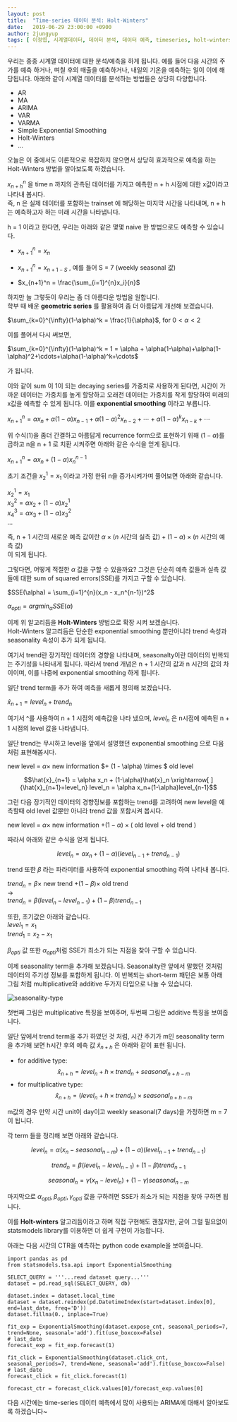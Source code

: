 ```yaml
---
layout: post
title:  "Time-series 데이터 분석: Holt-Winters"
date:   2019-06-29 23:00:00 +0900
author: 2jungyup
tags: [ 이정엽, 시계열데이터, 데이터 분석, 데이터 예측, timeseries, holt-winters ]
---
```

우리는 종종 시계열 데이터에 대한 분석/예측을 하게 됩니다. 예를 들어 다음 시간의 주가를 예측 하거나, 며칠 후의 매출을 예측하거나, 내일의 기온을 예측하는 일이 이에 해당됩니다.
아래와 같이 시계열 데이터를 분석하는 방법들은 상당히 다양합니다.

* AR
* MA
* ARIMA
* VAR
* VARMA
* Simple Exponential Smoothing
* Holt-Winters
* ...

오늘은 이 중에서도 이론적으로 복잡하지 않으면서 상당히 효과적으로 예측을 하는 Holt-Winters 방법을 알아보도록 하겠습니다.

$x_{n+h}^n$ 을 time n 까지의 관측된 데이터를 가지고 예측한 n + h 시점에 대한 x값이라고 나타내 봅시다.  
즉, n 은 실제 데이터를 포함하는 trainset 에 해당하는 마지막 시간을 나타내며, n + h 는 예측하고자 하는 미래 시간을 나타냅니다.

h = 1 이라고 한다면, 우리는 아래와 같은 몇몇 naive 한 방법으로도 예측할 수 있습니다.
* $x_{n+1}^n = x_n$
* $x_{n+1}^n = x_{n+1-S}$ , 예를 들어 S = 7 (weekly seasonal 값)

* $x_{n+1}^n = \frac{\sum_{i=1}^{n}x_i}{n}$

하지만 늘 그렇듯이 우리는 좀 더 아름다운 방법을 원합니다.  
학부 때 배운 **geometric series** 를 활용하여 좀 더 아름답게 개선해 보겠습니다.   

$\sum_{k=0}^{\infty}(1-\alpha)^k = \frac{1}{\alpha}$, for $0<\alpha<2$ 

이를 풀어서 다시 써보면,  

$\sum_{k=0}^{\infty}(1-\alpha)^k = 1 = \alpha + \alpha(1-\alpha)+\alpha(1-\alpha)^2+\cdots+\alpha(1-\alpha)^k+\cdots$          

가 됩니다.  

이와 같이 sum 이 1이 되는 decaying series를 가중치로 사용하게 된다면, 시간이 가까운 데이터는 가중치를 높게 할당하고 오래전 데이터는 가중치를 작게 할당하여 미래의 x값을 예측할 수 있게 됩니다.
이를 **exponential smoothing** 이라고 부릅니다.

$x_{n+1}^n = \alpha x_n + \alpha(1-\alpha) x_{n-1} + \alpha(1-\alpha)^2 x_{n-2}+\cdots+\alpha(1-\alpha)^k x_{n-k}+\cdots \tag{1}$

위 수식(1)을 좀더 간결하고 아름답게 recurrence form으로 표현하기 위해 $(1-\alpha)$를 곱하고 n을 n + 1 로 치환 시켜주면 아래와 같은 수식을 얻게 됩니다.

$x_{n+1}^n = \alpha x_n + (1-\alpha)x_{n}^{n-1}$

초기 조건을 $x_2^1 = x_1$ 이라고 가정 한뒤 n을 증가시켜가며 풀어보면 아래와 같습니다.

$x_2^1 = x_1$  
$x_3^2 = \alpha x_2 + (1-\alpha)x^1_2$  
$x_4^3 = \alpha x_3 + (1-\alpha)x^2_3$  
...

즉, n + 1 시간의 새로운 예측 값이란 $\alpha \times (n$ 시간의 실측 값$) + (1-\alpha)\times(n$ 시간의 예측 값$)$  
이 되게 됩니다.

그렇다면, 어떻게 적절한 $\alpha$ 값을 구할 수 있을까요? 그것은 단순히 예측 값들과 실측 값들에 대한 sum of squared errors(SSE)를 가지고 구할 수 있습니다.

$SSE(\alpha) = \sum_{i=1}^{n}(x_n - x_n^{n-1})^2$

$\alpha_{opti} = argmin_{\alpha}SSE(\alpha)$

이제 위 알고리듬을 **Holt-Winters** 방법으로 확장 시켜 보겠습니다.  
Holt-Winters 알고리듬은 단순한 exponential smoothing 뿐만아니라 trend 속성과 seasonality 속성이 추가 되게 됩니다.

여기서 trend란 장기적인 데이터의 경향을 나타내며, seasonalty이란 데이터의 반복되는 주기성을 나타내게 됩니다.
따라서 trend 개념은 n + 1 시간의 값과 n 시간의 값의 차이이며, 이를 나중에 exponential smoothing 하게 됩니다.

일단 trend term을 추가 하여 예측을 새롭게 정의해 보겠습니다.  

$\hat{x}_{n+1} = level_n + trend_n$  

여기서 ^를 사용하여 n + 1 시점의 예측값을 나타 냈으며, $level_n$ 은 n시점에 예측된 n + 1 시점의 level 값을 나타냅니다.

일단 trend는 무시하고 level을 앞에서 설명했던 exponential smoothing 으로 다음 처럼 표현해봅시다.

new level = $\alpha \times$ new information $+ (1 - \alpha) \times $ old level

$$\hat{x}_{n+1} = \alpha x_n + (1-\alpha)\hat{x}_n \xrightarrow[ ]{\hat{x}_{n+1}=level_n} level_n = \alpha x_n+(1-\alpha)level_{n-1}$$

그런 다음 장기적인 데이터의 경향정보를 포함하는 trend를 고려하여 new level을 예측할때 old level 값뿐만 아니라 trend 값을 포함시켜 봅시다.  

new level = $\alpha \times$ new information $+ (1 - \alpha) \times ($ old level + old trend $)$

따라서 아래와 같은 수식을 얻게 됩니다.

$$level_n = \alpha x_n+(1-\alpha)(level_{n-1} + trend_{n-1})$$

trend 또한 $\beta$ 라는 파라미터를 사용하여 exponential smoothing 하여 나타내 봅니다.

$trend_n = \beta \times$ new trend $+ (1-\beta) \times$ old trend  
$\rightarrow$  
$trend_n = \beta(level_n-level_{n-1})+(1-\beta)trend_{n-1}$

또한, 초기값은 아래와 같습니다.  
$level_1=x_1$  
$trend_1=x_2-x_1$

$\beta_{opti}$ 값 또한 $\alpha_{opti}$처럼 SSE가 최소가 되는 지점을 찾아 구할 수 있습니다.


이제 seasonality term을 추가해 보겠습니다. Seasonality란 앞에서 말했던 것처럼 데이터의 주기성 정보를 포함하게 됩니다.
이 반복되는 short-term 패턴은 보통 아래 그림 처럼 multiplicative와 additive 두가지 타입으로 나눌 수 있습니다.

![seasonality-type](/techblog/assets/images/Time-Series-Analysis-hw/seasonality.jpg)

첫번째 그림은 multiplicative 특징을 보여주며, 두번째 그림은 additive 특징을 보여줍니다.

일단 앞에서 trend term을 추가 하였던 것 처럼, 시간 주기가 m인 seasonality term을 추가해 보면 h시간 후의 예측 값 $\hat{x}_{n+h}$ 은 아래와 같이 표현 됩니다.

* for additive type: $$\hat{x}_{n+h}=level_n + h \times trend_n + seasonal_{n+h-m}$$
* for multiplicative type: $$\hat{x}_{n+h}=(level_n + h \times trend_n) \times seasonal_{n+h-m}$$

m값의 경우 만약 시간 unit이 day이고 weekly seasonal(7 days)을 가정하면 m = 7이 됩니다.

각 term 들을 정리해 보면 아래와 같습니다.

$$level_n = \alpha(x_n - seasonal_{n-m}) + (1-\alpha)(level_{n-1}+trend_{n-1})$$

$$trend_n = \beta(level_n - level_{n-1}) + (1-\beta)trend_{n-1}$$

$$seasonal_n = \gamma(x_n - level_n)+(1-\gamma)seasonal_{n-m}$$

마지막으로 $\alpha_{opti}, \beta_{opti}, \gamma_{opti}$ 값을 구하려면 SSE가 최소가 되는 지점을 찾아 구하면 됩니다.

이를 **Holt-winters** 알고리듬이라고 하며 직접 구현해도 괜찮지만, 굳이 그럴 필요없이 statsmodels library를 이용하면 더 쉽게 구현이 가능합니다.

아래는 다음 시간의 CTR을 예측하는 python code example을 보여줍니다.

```
import pandas as pd
from statsmodels.tsa.api import ExponentialSmoothing

SELECT_QUERY = '''...read dataset query...'''
dataset = pd.read_sql(SELECT_QUERY, db)

dataset.index = dataset.local_time
dataset = dataset.reindex(pd.DatetimeIndex(start=dataset.index[0], end=last_date, freq='D'))
dataset.fillna(0., inplace=True)

fit_exp = ExponentialSmoothing(dataset.expose_cnt, seasonal_periods=7, trend=None, seasonal='add').fit(use_boxcox=False)
# last_date
forecast_exp = fit_exp.forecast(1)

fit_click = ExponentialSmoothing(dataset.click_cnt, seasonal_periods=7, trend=None, seasonal='add').fit(use_boxcox=False)
# last_date
forecast_click = fit_click.forecast(1)

forecast_ctr = forecast_click.values[0]/forecast_exp.values[0]
```

다음 시간에는 time-series 데이터 예측에서 많이 사용되는 ARIMA에 대해서 알아보도록 하겠습니다~

